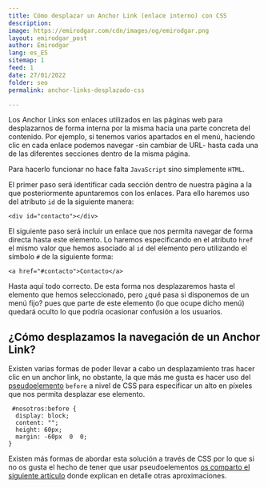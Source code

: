 ```yaml
---
title: Cómo desplazar un Anchor Link (enlace interno) con CSS
description: 
image: https://emirodgar.com/cdn/images/og/emirodgar.png
layout: emirodgar_post
author: Emirodgar
lang: es_ES
sitemap: 1
feed: 1
date: 27/01/2022
folder: seo
permalink: anchor-links-desplazado-css

--- 
```


Los Anchor Links son enlaces utilizados en las páginas web para desplazarnos de forma interna por la misma hacia una parte concreta del contenido. Por ejemplo, si tenemos varios apartados en el menú, haciendo clic en cada enlace podemos navegar -sin cambiar de URL- hasta cada una de las diferentes secciones dentro de la misma página.

Para hacerlo funcionar no hace falta `JavaScript` sino simplemente `HTML`. 

El primer paso será identificar cada sección dentro de nuestra página a la que posteriormente apuntaremos con los enlaces. Para ello haremos uso del atributo `id` de la siguiente manera: 

    <div id="contacto"></div>

El siguiente paso será incluir un enlace que nos permita navegar de forma directa hasta este elemento. Lo haremos especificando en el atributo `href` el mismo valor que hemos asociado al `id` del elemento pero utilizando el símbolo `#` de la siguiente forma:

    <a href="#contacto">Contacto</a>

Hasta aquí todo correcto. De esta forma nos desplazaremos hasta el elemento que hemos seleccionado, pero ¿qué pasa si disponemos de un menú fijo? pues que parte de este elemento (lo que ocupe dicho menú) quedará oculto lo que podría ocasionar confusión a los usuarios.

## ¿Cómo desplazamos la navegación de un Anchor Link?

Existen varias formas de poder llevar a cabo un desplazamiento tras hacer clic en un anchor link, no obstante, la que más me gusta es hacer uso del [pseudoelemento](https://developer.mozilla.org/es/docs/Web/CSS/Pseudo-elements) `before` a nivel de CSS para especificar un alto en píxeles que nos permita desplazar ese elemento.

```
 #nosotros:before {    
  display: block;    
  content: "";    
  height: 60px;    
  margin: -60px  0  0;    
}
```

Existen más formas de abordar esta solución a través de CSS por lo que si no os gusta el hecho de tener que usar pseudoelementos [os comparto el siguiente artículo](https://nicolasgallagher.com/jump-links-and-viewport-positioning/demo/) donde explican en detalle otras aproximaciones.
<!--stackedit_data:
eyJoaXN0b3J5IjpbLTE3Mzc1MjEwOTYsLTE5OTQ3MzY2MjQsLT
I5MDMzNTQ2NV19
-->